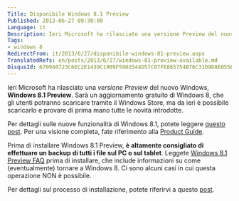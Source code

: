 ```yaml
---
Title: Disponibile Windows 8.1 Preview
Published: 2013-06-27 09:30:00
Language: it
Description: Ieri Microsoft ha rilasciato una versione Preview del nuovo Windows, Windows 8.1 Preview . Sarà un aggiornamento gratuito di Windows 8, che gli utenti potranno scaricare tramite il Windows Store, ma da ieri è possibile scaricarlo e provare di prima mano tutte le novità introdotte.
Tags:
- windows 8
RedirectFrom: it/2013/6/27/disponibile-windows-81-preview.aspx
TranslatedRefs: en/posts/2013/6/27/windows-81-preview-available.md
DisqusId: 670940723C6EC2E1439C1909F59D2544D57C07FE885754B76C31D9D8E055EABC
---
```

Ieri Microsoft ha rilasciato una *versione Preview* del nuovo Windows, **Windows 8.1 Preview**. Sarà un aggiornamento gratuito di Windows 8, che gli utenti potranno scaricare tramite il Windows Store, ma da ieri è possibile scaricarlo e provare di prima mano tutte le novità introdotte.

<div style="display: block; float: none; margin: 0px auto; text-align: justify; width: 448px; padding: 0px;">
<object width="448" height="252" data="http://www.youtube.com/v/7BN0W7CONpw?hl=en&hd=1" type="application/x-shockwave-flash"><param name="src" value="http://www.youtube.com/v/7BN0W7CONpw?hl=en&hd=1">
</object></div>

Per dettagli sulle nuove funzionalità di Windows 8.1, potete leggere <a href="http://blogs.windows.com/windows/b/bloggingwindows/archive/2013/05/30/continuing-the-windows-8-vision-with-windows-8-1.aspx" target="_blank">questo post</a>. Per una visione completa, fate riferimento alla <a href="http://go.microsoft.com/fwlink/p/?LinkId=302189" target="_blank">Product Guide</a>.

Prima di installare Windows 8.1 Preview, **è altamente consigliato di effettuare un backup di tutti i file sul PC o sul tablet**. Leggete <a href="http://go.microsoft.com/fwlink/p/?LinkId=301773" target="_blank">Windows 8.1 Preview FAQ</a> prima di installare, che include informazioni su come (eventualmente) tornare a Windows 8. Ci sono alcuni casi in cui questa operazione NON è possibile.

Per dettagli sul processo di installazione, potete riferirvi a questo <a href="http://blogs.windows.com/windows/b/bloggingwindows/archive/2013/06/26/the-windows-8-1-preview-is-here.aspx" target="_blank">post</a>.